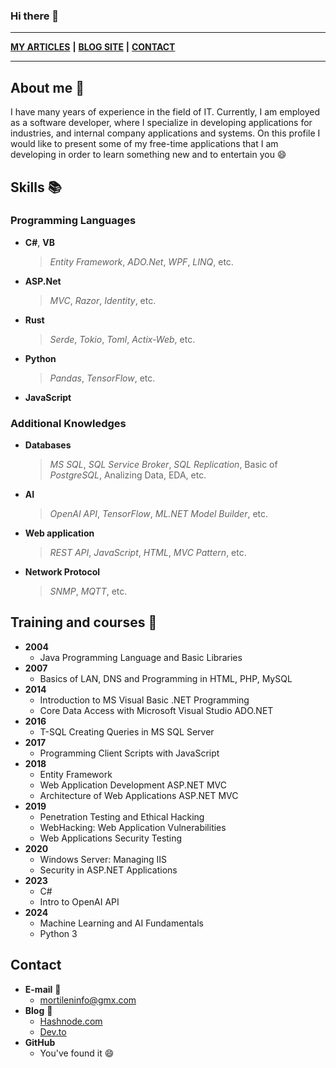 ### Hi there 👋
___
**[MY ARTICLES](https://mortylen.hashnode.dev/)**
**|**
**[BLOG SITE](https://dev.to/mortylen)**
**|**
**[CONTACT](https://mortylen.hashnode.dev/contact)**
___
## About me 👀
I have many years of experience in the field of IT. Currently, I am employed as a software developer, where I specialize in developing applications for industries, and internal company applications and systems. On this profile I would like to present some of my free-time applications that I am developing in order to learn something new and to entertain you 😄
## Skills 📚
### Programming Languages
- **C#**, **VB**
  > *Entity Framework*, *ADO.Net*, *WPF*, *LINQ*, etc.
- **ASP.Net**
  > *MVC*, *Razor*, *Identity*, etc.
- **Rust**
  > *Serde*, *Tokio*, *Toml*, *Actix-Web*, etc.
- **Python**
  > *Pandas*, *TensorFlow*, etc.
- **JavaScript**

### Additional Knowledges
- **Databases**
  > *MS SQL*, *SQL Service Broker*, *SQL Replication*, Basic of *PostgreSQL*, Analizing Data, EDA, etc.
- **AI**
  > *OpenAI API*, *TensorFlow*, *ML.NET Model Builder*, etc.
- **Web application**
  > *REST API*, *JavaScript*, *HTML*, *MVC Pattern*, etc.
- **Network Protocol**
  > *SNMP*, *MQTT*, etc.

## Training and courses 🏫
- **2004**
  - Java Programming Language and Basic Libraries
- **2007**
  - Basics of LAN, DNS and Programming in HTML, PHP, MySQL
- **2014**
  - Introduction to MS Visual Basic .NET Programming
  - Core Data Access with Microsoft Visual Studio ADO.NET
- **2016**
  - T-SQL Creating Queries in MS SQL Server
- **2017**
  - Programming Client Scripts with JavaScript
- **2018**
  - Entity Framework
  - Web Application Development ASP.NET MVC
  - Architecture of Web Applications ASP.NET MVC
- **2019**
  - Penetration Testing and Ethical Hacking
  - WebHacking: Web Application Vulnerabilities
  - Web Applications Security Testing
- **2020**
  - Windows Server: Managing IIS
  - Security in ASP.NET Applications
- **2023**
  - C#
  - Intro to OpenAI API
- **2024**
  - Machine Learning and AI Fundamentals
  - Python 3

## Contact
- **E-mail** 📧
  - [mortileninfo@gmx.com](mortileninfo@gmx.com)
- **Blog** 📖
  - [Hashnode.com](https://mortylen.hashnode.dev/)
  - [Dev.to](https://dev.to/mortylen/)
- **GitHub**
  - You've found it 😄
 

<!--
**mortylen/mortylen** is a ✨ _special_ ✨ repository because its `README.md` (this file) appears on your GitHub profile.

Here are some ideas to get you started:

- 🔭 I’m currently working on ...
- 🌱 I’m currently learning ...
- 👯 I’m looking to collaborate on ...
- 🤔 I’m looking for help with ...
- 💬 Ask me about ...
- 📫 How to reach me: ...
- 😄 Pronouns: ...
- ⚡ Fun fact: ...
-->
